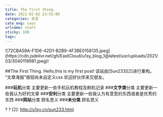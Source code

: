 ```yaml
---
title: The first thing.
date: 2021-02-02 23:55:00
categories: 杂言
cate_eng: says
urlname: start
sticky: 100
tags:
---
```

<!--markdown-->![72CBA59A-F1D6-42D1-B2B9-4F3BE0158135.jpeg](https://cdn.jsdelivr.net/gh/EastCloud/u1sy_blog_1@latest/usr/uploads/2021/03/3040119981.jpeg)!
##The First Thing.
Hello,this is my first post!
该站由[Sun233][2]进行重构。
“文章海报”按钮尚未自定义css
欢迎好伙伴来交朋友。

###**玩机**分类
主要更新一些手机玩机教程及刷机记录
###**文字类**分类
主要更新一些我认为好的文章
###**安利**分类
主要更新一些我认为有意思的东西或者是优秀的东西
###**网站**分类
顾名思义
###**未分类**
顾名思义


?
? [2]: http://u1sy.cn/sun233.html